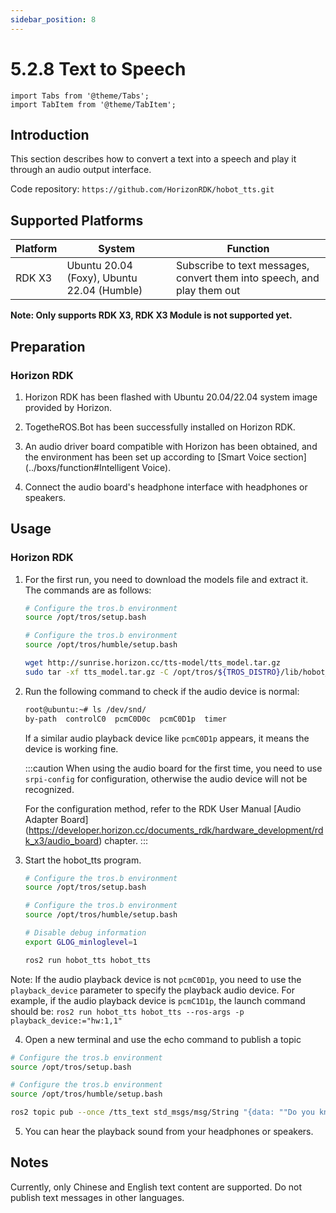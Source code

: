 ```yaml
---
sidebar_position: 8
---
```


# 5.2.8 Text to Speech

```mdx-code-block
import Tabs from '@theme/Tabs';
import TabItem from '@theme/TabItem';
```

## Introduction

This section describes how to convert a text into a speech and play it through an audio output interface.

Code repository:  `https://github.com/HorizonRDK/hobot_tts.git`

## Supported Platforms

| Platform | System | Function               |
| -------- | ---------------- | ------------------------------ |
| RDK X3   | Ubuntu 20.04 (Foxy), Ubuntu 22.04 (Humble) | Subscribe to text messages, convert them into speech, and play them out |

**Note: Only supports RDK X3, RDK X3 Module is not supported yet.**

## Preparation

### Horizon RDK

1. Horizon RDK has been flashed with  Ubuntu 20.04/22.04 system image provided by Horizon.
2. TogetheROS.Bot has been successfully installed on Horizon RDK.
3. An audio driver board compatible with Horizon has been obtained, and the environment has been set up according to [Smart Voice section](../boxs/function#Intelligent Voice).

4. Connect the audio board's headphone interface with headphones or speakers.

## Usage

### Horizon RDK

1. For the first run, you need to download the models file and extract it. The commands are as follows:

    <Tabs groupId="tros-distro">
    <TabItem value="foxy" label="Foxy">

    ```bash
    # Configure the tros.b environment
    source /opt/tros/setup.bash
    ```

    </TabItem>
    <TabItem value="humble" label="Humble">

    ```bash
    # Configure the tros.b environment
    source /opt/tros/humble/setup.bash
    ```

    </TabItem>
    </Tabs>

    ```bash
    wget http://sunrise.horizon.cc/tts-model/tts_model.tar.gz
    sudo tar -xf tts_model.tar.gz -C /opt/tros/${TROS_DISTRO}/lib/hobot_tts/
    ```

2. Run the following command to check if the audio device is normal:

    ```bash
    root@ubuntu:~# ls /dev/snd/
    by-path  controlC0  pcmC0D0c  pcmC0D1p  timer
    ```

    If a similar audio playback device like `pcmC0D1p` appears, it means the device is working fine.

    :::caution
    When using the audio board for the first time, you need to use `srpi-config` for configuration, otherwise the audio device will not be recognized.
   
    For the configuration method, refer to the RDK User Manual [Audio Adapter Board] (https://developer.horizon.cc/documents_rdk/hardware_development/rdk_x3/audio_board) chapter.
    :::

3. Start the hobot_tts program.

    <Tabs groupId="tros-distro">
    <TabItem value="foxy" label="Foxy">

    ```bash
    # Configure the tros.b environment
    source /opt/tros/setup.bash
    ```

    </TabItem>

    <TabItem value="humble" label="Humble">

    ```bash
    # Configure the tros.b environment
    source /opt/tros/humble/setup.bash
    ```

    </TabItem>

    </Tabs>

   ```bash
   # Disable debug information
   export GLOG_minloglevel=1

   ros2 run hobot_tts hobot_tts
   ```

Note: If the audio playback device is not `pcmC0D1p`, you need to use the `playback_device` parameter to specify the playback audio device. For example, if the audio playback device is `pcmC1D1p`, the launch command should be: `ros2 run hobot_tts hobot_tts --ros-args -p playback_device:="hw:1,1"`

4. Open a new terminal and use the echo command to publish a topic

  <Tabs groupId="tros-distro">
  <TabItem value="foxy" label="Foxy">

  ```bash
  # Configure the tros.b environment
  source /opt/tros/setup.bash
  ```

  </TabItem>

  <TabItem value="humble" label="Humble">

  ```bash
  # Configure the tros.b environment
  source /opt/tros/humble/setup.bash
  ```

  </TabItem>

  </Tabs>

   ```bash
   ros2 topic pub --once /tts_text std_msgs/msg/String "{data: ""Do you know the horizon? Yes, I know the horizon. It is a line that extends from the ground to the sky, defining the boundary between the ground and the sky.""}"
   ```

5. You can hear the playback sound from your headphones or speakers.

## Notes

Currently, only Chinese and English text content are supported. Do not publish text messages in other languages.